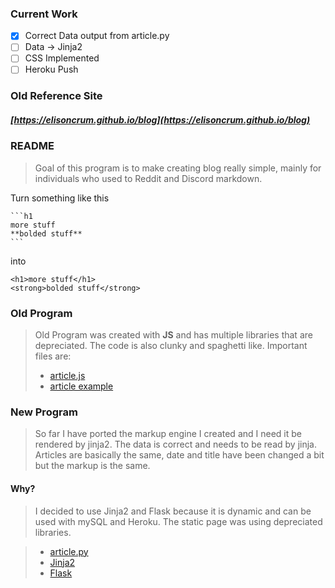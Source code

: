 ### **Current Work**
- [X] Correct Data output from article.py
- [ ] Data -> Jinja2
- [ ] CSS Implemented
- [ ] Heroku Push

### **Old Reference Site**
#####  [https://elisoncrum.github.io/blog](https://elisoncrum.github.io/blog)

### **README**

> Goal of this program is to make creating blog really simple, mainly for individuals who used to Reddit and Discord markdown.

Turn something like this

    ```h1
    more stuff
    **bolded stuff**
    ```
    

into

    <h1>more stuff</h1>
    <strong>bolded stuff</strong>
    

### **Old Program**

> Old Program was created with **JS** and has multiple libraries that are depreciated. The code is also clunky and spaghetti like. Important files are:
> 
> *   [article.js](https://github.com/elisoncrum/blog/blob/master/article.js)
> *   [article example](https://github.com/elisoncrum/blog/blob/master/articles/1.article)

### **New Program**

> So far I have ported the markup engine I created and I need it be rendered by jinja2. The data is correct and needs to be read by jinja. Articles are basically the same, date and title have been changed a bit but the markup is the same.

#### **Why?**

> I decided to use Jinja2 and Flask because it is dynamic and can be used with mySQL and Heroku. The static page was using depreciated libraries.

> *   [article.py](https://github.com/elisoncrum/blog-flask/blob/master/article.py)
> *   [Jinja2](http://jinja.pocoo.org/docs/2.10/)
> *   [Flask](http://flask.pocoo.org/docs/1.0/)
